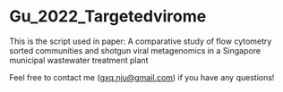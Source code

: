# Gu_2022_Targetedvirome

This is the script used in paper: A comparative study of flow cytometry sorted communities and shotgun viral metagenomics in a Singapore municipal wastewater treatment plant

Feel free to contact me (gxq.nju@gmail.com) if you have any questions!
